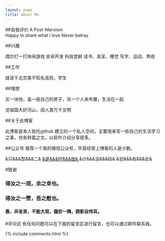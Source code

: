 ```yaml
---
layout: page
title: About Me
---
```


##自我评价
A Post-Marxism  
Happy to share what I love
Never betray

##兴趣

偶尔打一打休闲游戏
安卓开发
科技尝鲜
读书、发呆、睡觉
写字、运动、熬夜

##工作

就读于北京某不知名高校，学生



##理想

买一块地，盖一座自己的房子，另一个人来布置，生活在一起

览祖国大好河山，阅人类万千文明


##关于此博客

此博客是本人依托github 建立的一个私人空间，主要用来写一些自己的生活学习之事，也有转载之文。以软件介绍分享居多。

##公众号
推荐一个我的微信公众号，毕竟经常上博客的人是少数。

&只&&&暂&&&二&
<a target="_blank" href="http://talkingdata.me/"> &是&&&时&&&维& </a>
&计&&&没&&&码&
&划&&&有&&&处&


#致谢
<h3>得汝之一观，余之幸也。</h3>
<h3>得汝之一赞，吾之慰也。</h3>
<h4>愚，非圣贤，不能大观，偏安一隅，顾影自怜耳。</h4>

#评论区
有任何问题可以在下面的留言区进行留言，也可以通过邮件联系我。



{% include comments.html %}
